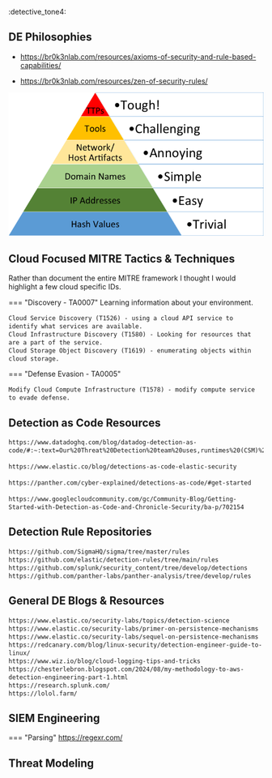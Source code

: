 :detective_tone4:

## DE Philosophies

* https://br0k3nlab.com/resources/axioms-of-security-and-rule-based-capabilities/

* https://br0k3nlab.com/resources/zen-of-security-rules/

![img.png](img.png)

## Cloud Focused MITRE Tactics & Techniques 
Rather than document the entire MITRE framework I thought I would highlight a few cloud specific IDs.

=== "Discovery - TA0007"
Learning information about your environment.

    Cloud Service Discovery (T1526) - using a cloud API service to identify what services are available.
    Cloud Infrastructure Discovery (T1580) - Looking for resources that are a part of the service.
    Cloud Storage Object Discovery (T1619) - enumerating objects within cloud storage.

=== "Defense Evasion - TA0005"
    
    Modify Cloud Compute Infrastructure (T1578) - modify compute service to evade defense.



## Detection as Code Resources

    https://www.datadoghq.com/blog/datadog-detection-as-code/#:~:text=Our%20Threat%20Detection%20team%20uses,runtimes%20(CSM)%2C%20respectively

    https://www.elastic.co/blog/detections-as-code-elastic-security

    https://panther.com/cyber-explained/detections-as-code/#get-started

    https://www.googlecloudcommunity.com/gc/Community-Blog/Getting-Started-with-Detection-as-Code-and-Chronicle-Security/ba-p/702154


    

## Detection Rule Repositories

    https://github.com/SigmaHQ/sigma/tree/master/rules
    https://github.com/elastic/detection-rules/tree/main/rules
    https://github.com/splunk/security_content/tree/develop/detections
    https://github.com/panther-labs/panther-analysis/tree/develop/rules



## General DE Blogs & Resources

    https://www.elastic.co/security-labs/topics/detection-science
    https://www.elastic.co/security-labs/primer-on-persistence-mechanisms
    https://www.elastic.co/security-labs/sequel-on-persistence-mechanisms
    https://redcanary.com/blog/linux-security/detection-engineer-guide-to-linux/
    https://www.wiz.io/blog/cloud-logging-tips-and-tricks
    https://chesterlebron.blogspot.com/2024/08/my-methodology-to-aws-detection-engineering-part-1.html
    https://research.splunk.com/
    https://lolol.farm/
    
    

## SIEM Engineering

=== "Parsing"
https://regexr.com/

## Threat Modeling
